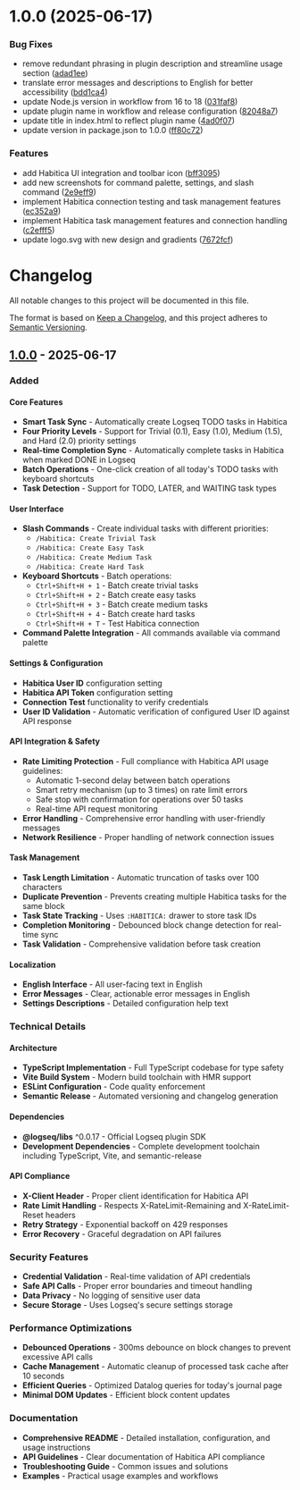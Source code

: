 # 1.0.0 (2025-06-17)


### Bug Fixes

* remove redundant phrasing in plugin description and streamline usage section ([adad1ee](https://github.com/caffbit/logseq-plugin-habitica/commit/adad1eec35bccd9b4aaffe76ba7eb894a1b6f527))
* translate error messages and descriptions to English for better accessibility ([bdd1ca4](https://github.com/caffbit/logseq-plugin-habitica/commit/bdd1ca4ca6492a18d39a8d752df459d8602c816a))
* update Node.js version in workflow from 16 to 18 ([031faf8](https://github.com/caffbit/logseq-plugin-habitica/commit/031faf8e44fd705a148183d119030ae4e8b2cfe3))
* update plugin name in workflow and release configuration ([82048a7](https://github.com/caffbit/logseq-plugin-habitica/commit/82048a718e2526eec9bc30b7234ae67fea62067b))
* update title in index.html to reflect plugin name ([4ad0f07](https://github.com/caffbit/logseq-plugin-habitica/commit/4ad0f0796aeda1bdead3ae91ddd11ea6477dbf23))
* update version in package.json to 1.0.0 ([ff80c72](https://github.com/caffbit/logseq-plugin-habitica/commit/ff80c725dbbd757a998a0cb50de00969715a8237))


### Features

* add Habitica UI integration and toolbar icon ([bff3095](https://github.com/caffbit/logseq-plugin-habitica/commit/bff309570f231f320184f8047d10465b0942fcdf))
* add new screenshots for command palette, settings, and slash command ([2e9eff9](https://github.com/caffbit/logseq-plugin-habitica/commit/2e9eff9c7267511ce456851cca121587011f8d9d))
* implement Habitica connection testing and task management features ([ec352a9](https://github.com/caffbit/logseq-plugin-habitica/commit/ec352a9ef8f646e1863e07907720c916dfdf6ccf))
* implement Habitica task management features and connection handling ([c2efff5](https://github.com/caffbit/logseq-plugin-habitica/commit/c2efff551b0c81dbae4c47be58935cafefab12b0))
* update logo.svg with new design and gradients ([7672fcf](https://github.com/caffbit/logseq-plugin-habitica/commit/7672fcf82694ffee71d1d62be2a2515340b3f7a4))

# Changelog

All notable changes to this project will be documented in this file.

The format is based on [Keep a Changelog](https://keepachangelog.com/en/1.0.0/),
and this project adheres to [Semantic Versioning](https://semver.org/spec/v2.0.0.html).

## [1.0.0] - 2025-06-17

### Added

#### Core Features
- **Smart Task Sync** - Automatically create Logseq TODO tasks in Habitica
- **Four Priority Levels** - Support for Trivial (0.1), Easy (1.0), Medium (1.5), and Hard (2.0) priority settings
- **Real-time Completion Sync** - Automatically complete tasks in Habitica when marked DONE in Logseq
- **Batch Operations** - One-click creation of all today's TODO tasks with keyboard shortcuts
- **Task Detection** - Support for TODO, LATER, and WAITING task types

#### User Interface
- **Slash Commands** - Create individual tasks with different priorities:
  - `/Habitica: Create Trivial Task`
  - `/Habitica: Create Easy Task` 
  - `/Habitica: Create Medium Task`
  - `/Habitica: Create Hard Task`
- **Keyboard Shortcuts** - Batch operations:
  - `Ctrl+Shift+H + 1` - Batch create trivial tasks
  - `Ctrl+Shift+H + 2` - Batch create easy tasks
  - `Ctrl+Shift+H + 3` - Batch create medium tasks
  - `Ctrl+Shift+H + 4` - Batch create hard tasks
  - `Ctrl+Shift+H + T` - Test Habitica connection
- **Command Palette Integration** - All commands available via command palette

#### Settings & Configuration
- **Habitica User ID** configuration setting
- **Habitica API Token** configuration setting
- **Connection Test** functionality to verify credentials
- **User ID Validation** - Automatic verification of configured User ID against API response

#### API Integration & Safety
- **Rate Limiting Protection** - Full compliance with Habitica API usage guidelines:
  - Automatic 1-second delay between batch operations
  - Smart retry mechanism (up to 3 times) on rate limit errors
  - Safe stop with confirmation for operations over 50 tasks
  - Real-time API request monitoring
- **Error Handling** - Comprehensive error handling with user-friendly messages
- **Network Resilience** - Proper handling of network connection issues

#### Task Management
- **Task Length Limitation** - Automatic truncation of tasks over 100 characters
- **Duplicate Prevention** - Prevents creating multiple Habitica tasks for the same block
- **Task State Tracking** - Uses `:HABITICA:` drawer to store task IDs
- **Completion Monitoring** - Debounced block change detection for real-time sync
- **Task Validation** - Comprehensive validation before task creation

#### Localization
- **English Interface** - All user-facing text in English
- **Error Messages** - Clear, actionable error messages in English
- **Settings Descriptions** - Detailed configuration help text

### Technical Details

#### Architecture
- **TypeScript Implementation** - Full TypeScript codebase for type safety
- **Vite Build System** - Modern build toolchain with HMR support
- **ESLint Configuration** - Code quality enforcement
- **Semantic Release** - Automated versioning and changelog generation

#### Dependencies
- **@logseq/libs** ^0.0.17 - Official Logseq plugin SDK
- **Development Dependencies** - Complete development toolchain including TypeScript, Vite, and semantic-release

#### API Compliance
- **X-Client Header** - Proper client identification for Habitica API
- **Rate Limit Handling** - Respects X-RateLimit-Remaining and X-RateLimit-Reset headers
- **Retry Strategy** - Exponential backoff on 429 responses
- **Error Recovery** - Graceful degradation on API failures

### Security Features
- **Credential Validation** - Real-time validation of API credentials
- **Safe API Calls** - Proper error boundaries and timeout handling
- **Data Privacy** - No logging of sensitive user data
- **Secure Storage** - Uses Logseq's secure settings storage

### Performance Optimizations
- **Debounced Operations** - 300ms debounce on block changes to prevent excessive API calls
- **Cache Management** - Automatic cleanup of processed task cache after 10 seconds
- **Efficient Queries** - Optimized Datalog queries for today's journal page
- **Minimal DOM Updates** - Efficient block content updates

### Documentation
- **Comprehensive README** - Detailed installation, configuration, and usage instructions
- **API Guidelines** - Clear documentation of Habitica API compliance
- **Troubleshooting Guide** - Common issues and solutions
- **Examples** - Practical usage examples and workflows

[1.0.0]: https://github.com/callum/logseq-plugin-habitica/releases/tag/v1.0.0
